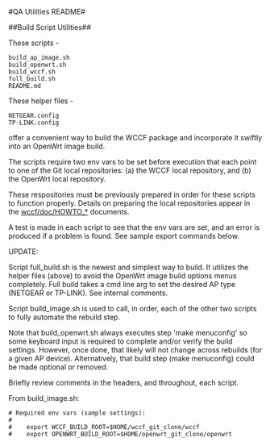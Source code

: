 #QA Utilities README#

##Build Script Utilities##

These scripts - 

    build_ap_image.sh
    build_openwrt.sh
    build_wccf.sh
    full_build.sh
    README.md

These helper files -

    NETGEAR.config
    TP-LINK.config


offer a convenient way to build the WCCF package and incorporate
it swiftly into an OpenWrt image build.

The scripts require two env vars to be set before execution that
each point to one of the Git local repositories: (a) the WCCF local
repository, and (b) the OpenWrt local repository.  

These respositories must be previously prepared in order for these
scripts to function properly.  Details on preparing the local
repositories appear in the [wccf/doc/HOWTO_*](../../doc) documents.

A test is made in each script to see that the env vars are set,
and an error is produced if a problem is found. See sample export
commands below.

UPDATE: 

Script full_build.sh is the newest and simplest way to build.  It
utilizes the helper files (above) to avoid the OpenWrt image build
options menus completely.  Full build takes a cmd line arg to set
the desired AP type (NETGEAR or TP-LINK).  See internal comments.

Script build_image.sh is used to call, in order, each of the other
two scripts to fully automate the rebuild step.

Note that build_openwrt.sh always executes step 'make menuconfig'
so some keyboard input is required to complete and/or verify the
build settings.  However, once done, that likely will not change
across rebuilds (for a given AP device). Alternatively, that
build step (make menuconfig) could be made optional or removed.

Briefly review comments in the headers, and throughout, each script.

From build_image.sh:

    # Required env vars (sample settings):
    #
    #    export WCCF_BUILD_ROOT=$HOME/wccf_git_clone/wccf
    #    export OPENWRT_BUILD_ROOT=$HOME/openwrt_git_clone/openwrt
